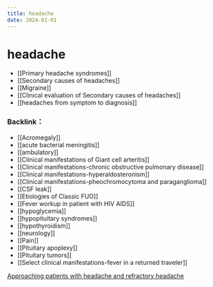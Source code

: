 ```yaml
---
title: headache
date: 2024-01-01
---
```

# headache
* [[Primary headache syndromes]]
* [[Secondary causes of headaches]]
* [[Migraine]]
* [[Clinical evaluation of Secondary causes of headaches]]
* [[headaches from symptom to diagnosis]]

### Backlink：

- [[Acromegaly]]
- [[acute bacterial meningitis]]
- [[ambulatory]]
- [[Clinical manifestations of Giant cell arteritis]]
- [[Clinical manifestations-chronic obstructive pulmonary disease]]
- [[Clinical manifestations-hyperaldosteronism]]
- [[Clinical manifestations-pheochromocytoma and paraganglioma]]
- [[CSF leak]]
- [[Etiologies of Classic FUO]]
- [[Fever workup in patient with HIV AIDS]]
- [[hypoglycemia]]
- [[hypopituitary syndromes]]
- [[hypothyroidism]]
- [[neurology]]
- [[Pain]]
- [[Pituitary apoplexy]]
- [[Pituitary tumors]]
- [[Select clinical manifestations-fever in a returned traveler]]


[Approaching patients with headache and refractory headache](http://www.neuro.org.tw/files/active/20170820_1040_2017%E7%A5%9E%E5%B0%88%E8%A4%87%E7%BF%92%E7%8F%ADHeadache-handout.pdf)
